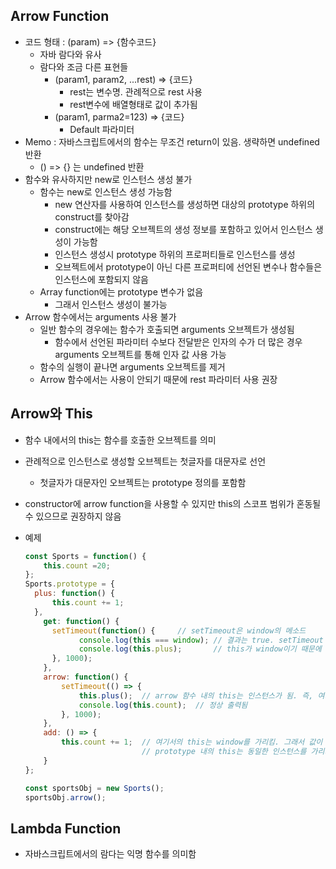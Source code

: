 ## Arrow Function

* 코드 형태 : (param) => {함수코드}
  * 자바 람다와 유사
  * 람다와 조금 다른 표현들
    * (param1, param2, ...rest) => {코드}
      * rest는 변수명. 관례적으로 rest 사용
      * rest변수에 배열형태로 값이 추가됨
    * (param1, parma2=123) => {코드}
      * Default 파라미터
* Memo : 자바스크립트에서의 함수는 무조건 return이 있음. 생략하면 undefined 반환
  * () => {} 는 undefined 반환
* 함수와 유사하지만 new로 인스턴스 생성 불가
  * 함수는 new로 인스턴스 생성 가능함
    * new 연산자를 사용하여 인스턴스를 생성하면 대상의 prototype 하위의 construct를 찾아감
    * construct에는 해당 오브젝트의 생성 정보를 포함하고 있어서 인스턴스 생성이 가능함
    * 인스턴스 생성시 prototype 하위의 프로퍼티들로 인스턴스를 생성
    * 오브젝트에서 prototype이 아닌 다른 프로퍼티에 선언된 변수나 함수들은 인스턴스에 포함되지 않음
  * Array function에는 prototype 변수가 없음
    * 그래서 인스턴스 생성이 불가능
* Arrow 함수에서는 arguments 사용 불가
  * 일반 함수의 경우에는 함수가 호출되면 arguments 오브젝트가 생성됨
    * 함수에서 선언된 파라미터 수보다 전달받은 인자의 수가 더 많은 경우 arguments 오브젝트를 통해 인자 값 사용 가능
  * 함수의 실행이 끝나면 arguments 오브젝트를 제거
  * Arrow 함수에서는 사용이 안되기 때문에 rest 파라미터 사용 권장



## Arrow와 This

* 함수 내에서의 this는 함수를 호출한 오브젝트를 의미

* 관례적으로 인스턴스로 생성할 오브젝트는 첫글자를 대문자로 선언

  * 첫글자가 대문자인 오브젝트는 prototype 정의를 포함함

* constructor에 arrow function을 사용할 수 있지만 this의 스코프 범위가 혼동될 수 있으므로 권장하지 않음

* 예제

  ```javascript
  const Sports = function() {
      this.count =20;
  };
  Sports.prototype = {
  	plus: function() {
        this.count += 1;  
  	},
      get: function() {
      	setTimeout(function() {		// setTimeout은 window의 메소드
              console.log(this === window);	// 결과는 true. setTimeout 함수는 window.setTimeout으로 호출한 것이기 때문에 함수 내에서 사용하는 this의 주체는 windows가 됨
              console.log(this.plus);		// this가 window이기 때문에 undefined임            
      	}, 1000);
      },
      arrow: function() {
          setTimeout(() => {
              this.plus();	// arrow 함수 내의 this는 인스턴스가 됨. 즉, 여기서 this는 Sports 인스턴스
              console.log(this.count);	// 정상 출력됨
          }, 1000);
      },
      add: () => {
          this.count += 1;	// 여기서의 this는 window를 가리킴. 그래서 값이 NaN.
          					// prototype 내의 this는 동일한 인스턴스를 가리켜야하는데 prototype 내 arrow 함수의 this는 window를 가리키기 때문에 이런식으로 사용하면 안됨
      }
  };
  
  const sportsObj = new Sports();
  sportsObj.arrow();
  ```

  

## Lambda Function

- 자바스크립트에서의 람다는 익명 함수를 의미함